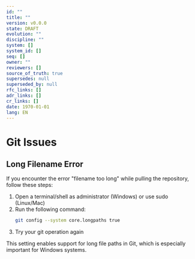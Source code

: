 ```yaml
---
id: ""
title: ""
version: v0.0.0
state: DRAFT
evolution: ""
discipline: ""
system: []
system_id: []
seq: []
owner: ""
reviewers: []
source_of_truth: true
supersedes: null
superseded_by: null
rfc_links: []
adr_links: []
cr_links: []
date: 1970-01-01
lang: EN
---
```


# Git Issues

## Long Filename Error

If you encounter the error "filename too long" while pulling the repository, follow these steps:

1. Open a terminal/shell as administrator (Windows) or use sudo (Linux/Mac)
2. Run the following command:
   ```bash
   git config --system core.longpaths true
   ```
3. Try your git operation again

This setting enables support for long file paths in Git, which is especially important for Windows systems. 
